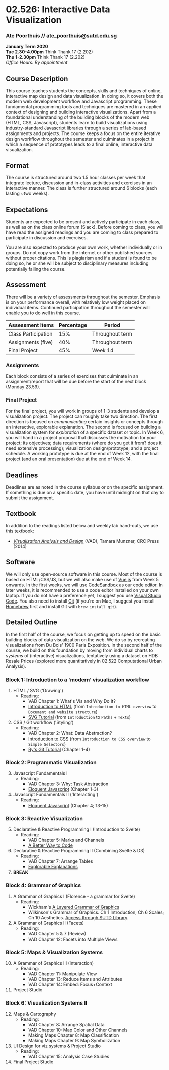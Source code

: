 # 02.526: Interactive Data Visualization
### Ate Poorthuis // ate_poorthuis@sutd.edu.sg  
  
**January Term 2020**  
**Tue 2.30-4.00pm** Think Thank 17 (2.202)  
**Thu 1-2.30pm** Think Thank 17 (2.202)  
*Office Hours: By appointment*

## Course Description
This course teaches students the concepts, skills and techniques of online, interactive map design and data visualization. In doing so, it covers both the modern web development workflow and Javascript programming. These fundamental programming tools and techniques are mastered in an applied context of designing and building interactive visualizations. Apart from a foundational understanding of the building blocks of the modern web (HTML, CSS, Javascript), students learn to build visualizations using industry-standard Javascript libraries through a series of lab-based assignments and projects. The course keeps a focus on the entire iterative design workflow throughout the semester and culminates in a project in which a sequence of prototypes leads to a final online, interactive data visualization.

## Format
The course is structured around two 1.5 hour classes per week that integrate lecture, discussion and in-class activities and exercises in an interactive manner. The class is further structured around 6 blocks (each lasting ~two weeks).

## Expectations
Students are expected to be present and actively participate in each class, as well as on the class online forum (Slack). Before coming to class, you will have read the assigned readings and you are coming to class prepared to participate in discussion and exercises. 

You are also expected to produce your own work, whether individually or in groups. Do not copy work from the internet or other published sources without proper citations. This is plagiarism and if a student is found to be doing so, he or she will be subject to disciplinary measures including potentially failing the course.

## Assessment
There will be a variety of assessments throughout the semester. Emphasis is on your performance overall, with relatively low weight placed on individual items. Continued participation throughout the semester will enable you to do well in this course.

| Assessment Items                          | Percentage | Period          |
|-------------------------------------------|------------|-----------------|
| Class Participation                       | 15%        | Throughout term |
| Assignments (five)                        | 40%        | Throughout term |
| Final Project                             | 45%        | Week 14         |

### Assignments
Each block consists of a series of exercises that culminate in an assignment/report that will be due before the start of the next block (Monday 23.59).

### Final Project
For the final project, you will work in groups of 1-3 students and develop a visualization project. The project can roughly take two direction. The first direction is focused on *communicating* certain insights or concepts through an interactive, explorable explanation. The second is focused on building a visualization system for *exploration* of a specific dataset or topic. In Week 6, you will hand in a project proposal that discusses the motivation for your project; its objectives; data requirements (where do you get it from? does it need extensive processing); visualization design/prototype; and a project schedule. A working prototype is due at the end of Week 12, with the final project (and an oral presentation) due at the end of Week 14. 

## Deadlines
Deadlines are as noted in the course syllabus or on the specific assignment. If something is due on a specific date, you have until midnight on that day to submit the assignment.

## Textbook
In addition to the readings listed below and weekly lab hand-outs, we use this textbook:

- [*Visualization Analysis and Design*](https://www.amazon.com/Visualization-Analysis-Design-AK-Peters/dp/1466508914/) (VAD), Tamara Munzner, CRC Press (2014)

## Software
We will only use open-source software in this course. Most of the course is based on HTML/CSS/JS, but we will also make use of [Vue.js](https://vuejs.org/) from Week 5 onwards. In the first weeks, we will use [CodeSandbox](https://codesandbox.io/) as our code editor. In later weeks, it is recommended to use a code editor installed on your own laptop. If you do not have a preference yet, I suggest you use [Visual Studio Code](https://code.visualstudio.com/). You also need to install [Git](https://git-scm.com/download) (if you're on Mac, I suggest you install [Homebrew](http://brew.sh/) first and install Git with `brew install git`).

## Detailed Outline
In the first half of the course, we focus on getting up to speed on the basic building blocks of data visualization on the web. We do so by recreating visualizations from Du Bois' 1900 Paris Exposition. In the second half of the course, we build on this foundation by moving from individual charts to *systems* of (interactive) visualizations, tentatively using a dataset on HDB Resale Prices (explored more quantitatively in 02.522 Computational Urban Analysis).

### Block 1: Introduction to a 'modern' visualization workflow
1. HTML / SVG ('Drawing')
    - Reading:
        - VAD Chapter 1: What's Vis and Why Do It?
        - [Introduction to HTML](https://developer.mozilla.org/en-US/docs/Learn/HTML/Introduction_to_HTML) (from `Introduction to HTML overview` to `Document and website structure`)
        - [SVG Tutorial](https://developer.mozilla.org/en-US/docs/Web/SVG/Tutorial) (from `Introduction` to `Paths` + `Texts`)
2. CSS / Git workflow ('Styling') 
    - Reading:
        - VAD Chapter 2: What: Data Abstraction?
        - [Introduction to CSS](https://developer.mozilla.org/en-US/docs/Learn/CSS/Introduction_to_CSS) (from `Introduction to CSS overview` to `Simple Selectors`)
        - [Ry's Git Tutorial](https://www.amazon.com/Rys-Git-Tutorial-Ryan-Hodson-ebook/dp/B00QFIA5OC) (Chapter 1-4)

### Block 2: Programmatic Visualization
3. Javascript Fundamentals I
    - Reading:
        - VAD Chapter 3: Why: Task Abstraction
        - [Eloquent Javascript](https://eloquentjavascript.net/) (Chapter 1-3)
4. Javascript Fundamentals II ('Interacting')
    - Reading:
        - [Eloquent Javascript](https://eloquentjavascript.net/) (Chapter 4; 13-15)

### Block 3: Reactive Visualization
5. Declarative & Reactive Programming I (Introduction to Svelte)
    - Reading:
        - VAD Chapter 5: Marks and Channels
        - [A Better Way to Code](https://medium.com/@mbostock/a-better-way-to-code-2b1d2876a3a0)
6. Declarative & Reactive Programming II (Combining Svelte & D3)
    - Reading:
        - VAD Chapter 7: Arrange Tables
        - [Explorable Explanations](http://worrydream.com/ExplorableExplanations/)
7. **BREAK**
### Block 4: Grammar of Graphics
1. A Grammar of Graphics I (Florence - a grammar for Svelte)
    - Reading:
        - Wickham's [A Layered Grammar of Graphics](https://vita.had.co.nz/papers/layered-grammar.html)
        - Wilkinson's Grammar of Graphics. Ch 1 Introduction; Ch 6 Scales; Ch 10 Aesthetics. [Access through SUTD Library](https://link.springer.com/book/10.1007%2F0-387-28695-0).
2. A Grammar of Graphics II (Facets)
    - Reading:
        - VAD Chapter 5 & 7 (Review)
        - VAD Chapter 12: Facets into Multiple Views 

### Block 5: Maps & Visualization Systems
10. A Grammar of Graphics III (Interaction)
    - Reading:
        - VAD Chapter 11: Manipulate View
        - VAD Chapter 13: Reduce Items and Attributes  
        - VAD Chapter 14: Embed: Focus+Context
11. Project Studio

### Block 6: Visualization Systems II
12. Maps & Cartography
    - Reading:
        - VAD Chapter 8: Arrange Spatial Data
        - VAD Chapter 10: Map Color and Other Channels
        - Making Maps Chapter 8: Map Classification
        - Making Maps Chapter 9: Map Symbolization
13. UI Design for viz systems & Project Studio
    - Reading:
        - VAD Chapter 15: Analysis Case Studies
14. Final Project Studio